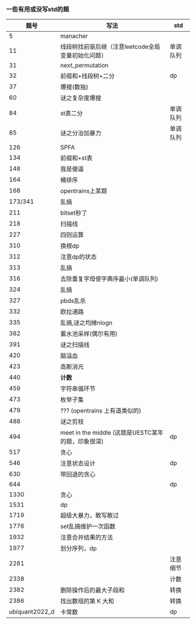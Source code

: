 ### 一些有用或没写std的题

| 题号           | 写法                                               | std      |
| -------------- | -------------------------------------------------- | -------- |
| 5              | manacher                                           |          |
| 11             | 线段树找前驱后继（注意leetcode全局变量初始化问题） | 单调队列 |
| 31             | next_permutation                                   |          |
| 32             | 前缀和+线段树+二分                                 | dp       |
| 37             | 爆搜(数独)                                         |          |
| 60             | 谜之复杂度爆搜                                     |          |
| 84             | st表二分                                           | 单调队列 |
| 85             | 谜之分治加暴力                                     | 单调队列 |
| 126            | SPFA                                               |          |
| 134            | 前缀和+st表                                        |          |
| 148            | 我是傻逼                                           |          |
| 164            | 桶排序                                             |          |
| 168            | opentrains上某题                                   |          |
| 173/341        | 乱搞                                               |          |
| 211            | bitset秒了                                         |          |
| 218            | 扫描线                                             |          |
| 227            | 四则运算                                           |          |
| 310            | 换根dp                                             |          |
| 312            | 注意dp的状态                                       |          |
| 313            | 乱搞                                               |          |
| 316            | 去除重复字母使字典序最小(单调队列)                 |          |
| 324            | 乱搞                                               |          |
| 327            | pbds乱杀                                           |          |
| 332            | 欧拉通路                                           |          |
| 335            | 乱搞,谜之均摊nlogn                                 |          |
| 382            | 蓄水池采样(偶尔有用)                               |          |
| 391            | 谜之扫描线                                         |          |
| 420            | 脑溢血                                             |          |
| 423            | 高斯消元                                           |          |
| 440            | **计数**                                           |          |
| 459            | 字符串循环节                                       |          |
| 473            | 枚举子集                                           |          |
| 479            | ??? (opentrains 上有道类似的)                      |          |
| 488            | 谜之剪枝                                           |          |
| 494            | meet in the middle (这题是UESTC某年的题，印象很深) | dp       |
| 517            | 贪心                                               |          |
| 546            | 注意状态设计                                       | dp       |
| 630            | 带回退的贪心                                       |          |
| 644            |                                                    | dp       |
| 1330           | 贪心                                               |          |
| 1531           | dp                                                 |          |
| 1719           | 超级大暴力，敢写敢过                               |          |
| 1776           | set乱搞维护一次函数                                |          |
| 1932           | 注意合并结果的方法                                 |          |
| 1977           | 划分序列，dp                                       |          |
| 2281           |                                                    | 注意细节 |
| 2338           |                                                    | 计数     |
| 2382           | 删除操作后的最大子段和                             | 转换     |
| 2386           | 找出数组的第 K 大和                                | 转换     |
| ubiquant2022_d | 卡常数                                             | dp       |

